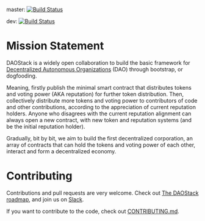 master: [![Build Status](https://travis-ci.org/daostack/daostack.svg?branch=master)](https://travis-ci.org/daostack/daostack)

dev: [![Build Status](https://travis-ci.org/daostack/daostack.svg?branch=dev)](https://travis-ci.org/daostack/daostack)


# Mission Statement

DAOStack is a widely open collaboration to build the basic framework for [Decentralized Autonomous Organizations](https://en.wikipedia.org/wiki/Decentralized_autonomous_organization) (DAO) through  bootstrap, or dogfooding.

Meaning, firstly publish the minimal smart contract that distributes tokens and voting power (AKA reputation) for further token distribution. Then, collectively distribute more tokens and voting power to contributors of code and other contributions, according to the appreciation of current reputation holders. Anyone who disagrees with the current reputation alignment can always open a new contract, with new token and reputation systems (and be the initial reputation holder). 

Gradually, bit by bit, we aim to build the first decentralized corporation, an array of contracts that can hold the tokens and voting power of each other, interact and form a decentralized economy.



# Contributing

Contributions and pull requests are very welcome. Check out [The DAOStack roadmap](docs/roadmap.md), and join us on [Slack](daostack.slack.com).

If you want to contribute to the code, check out  [CONTRIBUTING.md](CONTRIBUTING.md).
